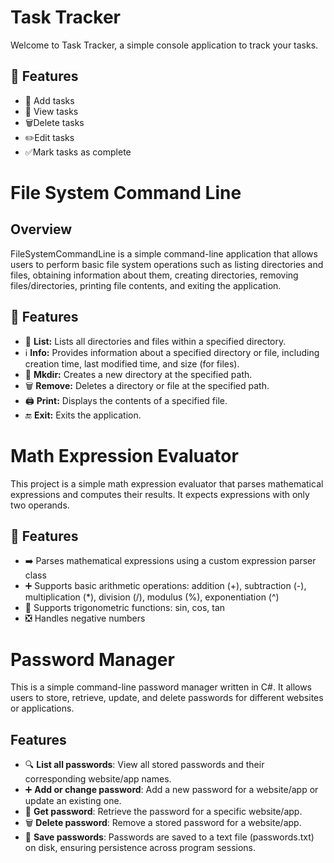 # Task Tracker

Welcome to Task Tracker, a simple console application to track your tasks.

## :rocket: Features

- 📝 Add tasks
- 👀 View tasks
- 🗑️Delete tasks
- ✏️Edit tasks
- ✅Mark tasks as complete
  
# File System Command Line

## Overview
FileSystemCommandLine is a simple command-line application that allows users to perform basic file system operations such as listing directories and files, obtaining information about them, creating directories, removing files/directories, printing file contents, and exiting the application.

## :rocket: Features
- 📂 **List:** Lists all directories and files within a specified directory.
- ℹ️ **Info:** Provides information about a specified directory or file, including creation time, last modified time, and size (for files).
- 📁 **Mkdir:** Creates a new directory at the specified path.
- 🗑️ **Remove:** Deletes a directory or file at the specified path.
- 🖨️ **Print:** Displays the contents of a specified file.
- 🔚 **Exit:** Exits the application.

# Math Expression Evaluator

This project is a simple math expression evaluator that parses mathematical expressions and computes their results. It expects expressions with only two operands.

## :rocket: Features
- :arrow_right: Parses mathematical expressions using a custom expression parser class
- :heavy_plus_sign: Supports basic arithmetic operations: addition (+), subtraction (-), multiplication (*), division (/), modulus (%), exponentiation (^)
- :triangular_ruler: Supports trigonometric functions: sin, cos, tan
- :negative_squared_cross_mark: Handles negative numbers

# Password Manager

This is a simple command-line password manager written in C#. It allows users to store, retrieve, update, and delete passwords for different websites or applications.

## Features

- 🔍 **List all passwords**: View all stored passwords and their corresponding website/app names.
- ➕ **Add or change password**: Add a new password for a website/app or update an existing one.
- 🔑 **Get password**: Retrieve the password for a specific website/app.
- 🗑️ **Delete password**: Remove a stored password for a website/app.
- 💾 **Save passwords**: Passwords are saved to a text file (passwords.txt) on disk, ensuring persistence across program sessions.

